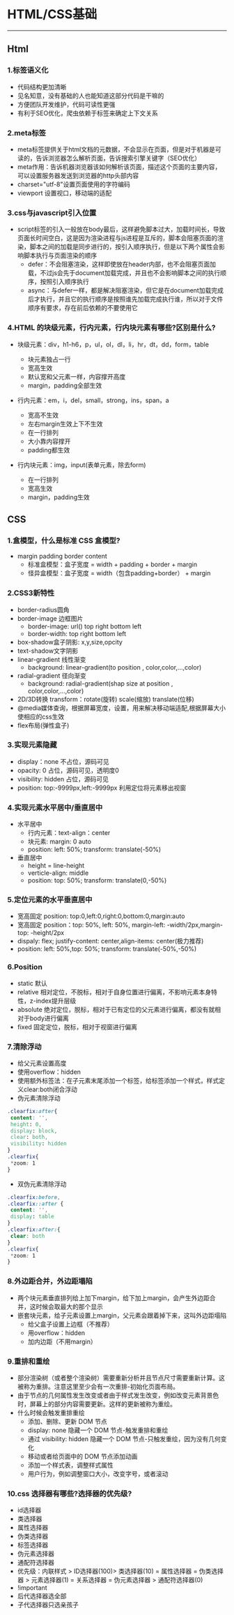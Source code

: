 # HTML/CSS基础

---

## Html

### 1.标签语义化

* 代码结构更加清晰
* 见名知意，没有基础的人也能知道这部分代码是干嘛的
* 方便团队开发维护，代码可读性更强
* 有利于SEO优化，爬虫依赖于标签来确定上下文关系

### 2.meta标签

* meta标签提供关于html文档的元数据，不会显示在页面，但是对于机器是可读的，告诉浏览器怎么解析页面，告诉搜索引擎关键字（SEO优化）
* meta作用：告诉机器浏览器该如何解析该页面，描述这个页面的主要内容，可以设置服务器发送到浏览器的http头部内容
* charset="utf-8"设置页面使用的字符编码
* viewport 设置视口，移动端的适配

### 3.css与javascript引入位置

* script标签的引入一般放在body最后，这样避免脚本过大，加载时间长，导致页面长时间空白，这是因为渲染进程与js进程是互斥的，脚本会阻塞页面的渲染，脚本之间的加载是同步进行的，按引入顺序执行，但是以下两个属性会影响脚本执行与页面渲染的顺序
  * defer：不会阻塞渲染，这样即使放在header内部，也不会阻塞页面加载，不过js会先于document加载完成，并且也不会影响脚本之间的执行顺序，按照引入顺序执行
  * async：与defer一样，都是解决阻塞渲染，但它是在document加载完成后才执行，并且它的执行顺序是按照谁先加载完成执行谁，所以对于文件顺序有要求，存在前后依赖的不要使用它

### 4.HTML 的块级元素，行内元素，行内块元素有哪些?区别是什么?

* 块级元素：div，h1-h6，p，ul，ol，dl，li，hr，dt，dd，form，table
  * 块元素独占一行
  * 宽高生效
  * 默认宽和父元素一样，内容撑开高度
  * margin，padding全部生效

* 行内元素：em，i，del，small，strong，ins，span，a
  * 宽高不生效
  * 左右margin生效上下不生效
  * 在一行排列
  * 大小靠内容撑开
  * padding都生效

* 行内块元素：img，input(表单元素，除去form)
  * 在一行排列
  * 宽高生效
  * margin，padding生效

## CSS

### 1.盒模型，什么是标准 CSS 盒模型?

* margin padding border content
  * 标准盒模型：盒子宽度 = width + padding + border + margin
  * 怪异盒模型：盒子宽度 = width（包含padding+border） + margin

### 2.CSS3新特性

* border-radius圆角
* border-image 边框图片
  * border-image: url() top right bottom left
  * border-width: top right bottom left
* box-shadow盒子阴影: x,y,size,opcity
* text-shadow文字阴影
* linear-gradient 线性渐变
  * background: linear-gradient(to position , color,color,...,color)
* radial-gradient 径向渐变
  * background: radial-gradient(shap size at position , color,color,...,color)
* 2D/3D转换 transform：rotate(旋转) scale(缩放) translate(位移)
* @media媒体查询，根据屏幕宽度，设置，用来解决移动端适配,根据屏幕大小使相应的css生效
* flex布局(弹性盒子)

### 3.实现元素隐藏

* display：none 不占位，源码可见
* opacity: 0 占位，源码可见，透明度0
* visibility: hidden 占位，源码可见
* position: top:-9999px,left:-9999px 利用定位将元素移出视窗

### 4.实现元素水平居中/垂直居中

* 水平居中
  * 行内元素：text-align：center
  * 块元素: margin: 0 auto
  * position: left: 50%; transform: translate(-50%)
* 垂直居中
  * height = line-height
  * verticle-align: middle
  * position: top: 50%; transform: translate(0,-50%)

### 5.定位元素的水平垂直居中

* 宽高固定 position: top:0,left:0,right:0,bottom:0,margin:auto
* 宽高固定 position：top: 50%, left: 50%, margin-left: -width/2px,margin-top: -height/2px
* dispaly: flex; justify-content: center,align-items: center(极力推荐)
* position: left: 50%,top: 50%; transform: translate(-50%,-50%)

### 6.Position

* static 默认
* relative 相对定位，不脱标，相对于自身位置进行偏离，不影响元素本身特性，z-index提升层级
* absolute 绝对定位，脱标，相对于已有定位的父元素进行偏离，都没有就相对于body进行偏离
* fixed 固定定位，脱标，相对于视窗进行偏离

### 7.清除浮动

* 给父元素设置高度
* 使用overflow：hidden
* 使用额外标签法：在子元素末尾添加一个标签，给标签添加一个样式，样式定义clear:both闭合浮动
* 伪元素清除浮动
```css
.clearfix:after{
 content: '',
 height: 0,
 display: block,
 clear: both,
 visibility: hidden
}
.clearfix{
 *zoom: 1
}
```
* 双伪元素清除浮动
```css
.clearfix:before,
.clearfix::after {
 content: '',
 display: table
}
.clearfix:after:{
 clear: both
}
.clearfix{
 *zoom: 1
}
```

### 8.外边距合并，外边距塌陷

* 两个块元素垂直排列给上加下margin，给下加上margin，会产生外边距合并，这时候会取最大的那个显示
* 嵌套块元素，给子元素设置上margin，父元素会跟着掉下来，这叫外边距塌陷
  * 给父盒子设置上边框（不推荐）
  * 用overflow：hidden
  * 加内边距（不用margin）

### 9.重排和重绘

* 部分渲染树（或者整个渲染树）需要重新分析并且节点尺寸需要重新计算。这被称为重排。注意这里至少会有一次重排-初始化页面布局。
* 由于节点的几何属性发生改变或者由于样式发生改变，例如改变元素背景色时，屏幕上的部分内容需要更新。这样的更新被称为重绘。
* 什么时候会触发重排重绘
  * 添加、删除、更新 DOM 节点
  * display: none 隐藏一个 DOM 节点-触发重排和重绘
  * 通过 visibility: hidden 隐藏一个 DOM 节点-只触发重绘，因为没有几何变化
  * 移动或者给页面中的 DOM 节点添加动画
  * 添加一个样式表，调整样式属性
  * 用户行为，例如调整窗口大小，改变字号，或者滚动

### 10.css 选择器有哪些?选择器的优先级?

* id选择器
* 类选择器
* 属性选择器
* 伪类选择器
* 标签选择器
* 伪元素选择器
* 通配符选择器
* 优先级：内联样式 > ID选择器(100)> 类选择器(10) = 属性选择器 = 伪类选择器 > 元素选择器(1) = 关系选择器 = 伪元素选择器 > 通配符选择器(0)
* !important
* 后代选择器选全部
* 子代选择器只选亲孩子

